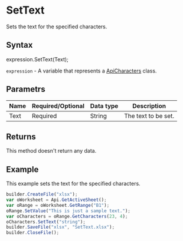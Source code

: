 # SetText

Sets the text for the specified characters.

## Syntax

expression.SetText(Text);

`expression` - A variable that represents a [ApiCharacters](../ApiCharacters.md) class.

## Parametrs

| **Name** | **Required/Optional** | **Data type** | **Description** |
| ------------- | ------------- | ------------- | ------------- |
| Text | Required | String | The text to be set. |

## Returns

This method doesn't return any data.

## Example

This example sets the text for the specified characters.

```javascript
builder.CreateFile("xlsx");
var oWorksheet = Api.GetActiveSheet();
var oRange = oWorksheet.GetRange("B1");
oRange.SetValue("This is just a sample text.");
var oCharacters = oRange.GetCharacters(23, 4);
oCharacters.SetText("string");
builder.SaveFile("xlsx", "SetText.xlsx");
builder.CloseFile();
```